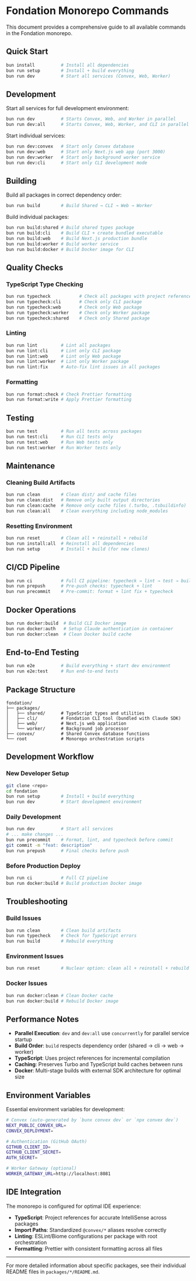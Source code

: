 # Fondation Monorepo Commands

This document provides a comprehensive guide to all available commands in the Fondation monorepo.

## Quick Start

```bash
bun install          # Install all dependencies
bun run setup        # Install + build everything
bun run dev          # Start all services (Convex, Web, Worker)
```

## Development

Start all services for full development environment:
```bash
bun run dev          # Starts Convex, Web, and Worker in parallel
bun run dev:all      # Starts Convex, Web, Worker, and CLI in parallel
```

Start individual services:
```bash
bun run dev:convex   # Start only Convex database
bun run dev:web      # Start only Next.js web app (port 3000)
bun run dev:worker   # Start only background worker service
bun run dev:cli      # Start only CLI development mode
```

## Building

Build all packages in correct dependency order:
```bash
bun run build        # Build Shared → CLI → Web → Worker
```

Build individual packages:
```bash
bun run build:shared # Build shared types package
bun run build:cli    # Build CLI + create bundled executable
bun run build:web    # Build Next.js production bundle
bun run build:worker # Build worker service
bun run build:docker # Build Docker image for CLI
```

## Quality Checks

### TypeScript Type Checking
```bash
bun run typecheck           # Check all packages with project references
bun run typecheck:cli       # Check only CLI package
bun run typecheck:web       # Check only Web package  
bun run typecheck:worker    # Check only Worker package
bun run typecheck:shared    # Check only Shared package
```

### Linting
```bash
bun run lint         # Lint all packages
bun run lint:cli     # Lint only CLI package
bun run lint:web     # Lint only Web package
bun run lint:worker  # Lint only Worker package
bun run lint:fix     # Auto-fix lint issues in all packages
```

### Formatting
```bash
bun run format:check # Check Prettier formatting
bun run format:write # Apply Prettier formatting
```

## Testing

```bash
bun run test         # Run all tests across packages
bun run test:cli     # Run CLI tests only
bun run test:web     # Run Web tests only
bun run test:worker  # Run Worker tests only
```

## Maintenance

### Cleaning Build Artifacts
```bash
bun run clean        # Clean dist/ and cache files
bun run clean:dist   # Remove only built output directories
bun run clean:cache  # Remove only cache files (.turbo, .tsbuildinfo)
bun run clean:all    # Clean everything including node_modules
```

### Resetting Environment
```bash
bun run reset        # Clean all + reinstall + rebuild
bun run install:all  # Reinstall all dependencies
bun run setup        # Install + build (for new clones)
```

## CI/CD Pipeline

```bash
bun run ci           # Full CI pipeline: typecheck → lint → test → build
bun run prepush      # Pre-push checks: typecheck + lint
bun run precommit    # Pre-commit: format + lint fix + typecheck
```

## Docker Operations

```bash
bun run docker:build  # Build CLI Docker image
bun run docker:auth   # Setup Claude authentication in container
bun run docker:clean  # Clean Docker build cache
```

## End-to-End Testing

```bash
bun run e2e          # Build everything + start dev environment
bun run e2e:test     # Run end-to-end tests
```

## Package Structure

```
fondation/
├── packages/
│   ├── shared/      # TypeScript types and utilities
│   ├── cli/         # Fondation CLI tool (bundled with Claude SDK)  
│   ├── web/         # Next.js web application
│   └── worker/      # Background job processor
├── convex/          # Shared Convex database functions
└── root             # Monorepo orchestration scripts
```

## Development Workflow

### New Developer Setup
```bash
git clone <repo>
cd fondation
bun run setup        # Install + build everything
bun run dev          # Start development environment
```

### Daily Development
```bash
bun run dev          # Start all services
# ... make changes ...
bun run precommit    # Format, lint, and typecheck before commit
git commit -m "feat: description"
bun run prepush      # Final checks before push
```

### Before Production Deploy
```bash
bun run ci           # Full CI pipeline
bun run docker:build # Build production Docker image
```

## Troubleshooting

### Build Issues
```bash
bun run clean        # Clean build artifacts
bun run typecheck    # Check for TypeScript errors
bun run build        # Rebuild everything
```

### Environment Issues  
```bash
bun run reset        # Nuclear option: clean all + reinstall + rebuild
```

### Docker Issues
```bash
bun run docker:clean # Clean Docker cache
bun run docker:build # Rebuild Docker image
```

## Performance Notes

- **Parallel Execution**: `dev` and `dev:all` use `concurrently` for parallel service startup
- **Build Order**: `build` respects dependency order (shared → cli → web → worker)
- **TypeScript**: Uses project references for incremental compilation
- **Caching**: Preserves Turbo and TypeScript build caches between runs
- **Docker**: Multi-stage builds with external SDK architecture for optimal size

## Environment Variables

Essential environment variables for development:

```bash
# Convex (auto-generated by `bunx convex dev` or `npx convex dev`)
NEXT_PUBLIC_CONVEX_URL=
CONVEX_DEPLOYMENT=

# Authentication (GitHub OAuth)
GITHUB_CLIENT_ID=
GITHUB_CLIENT_SECRET=
AUTH_SECRET=

# Worker Gateway (optional)
WORKER_GATEWAY_URL=http://localhost:8081
```

## IDE Integration

The monorepo is configured for optimal IDE experience:

- **TypeScript**: Project references for accurate IntelliSense across packages
- **Import Paths**: Standardized `@convex/*` aliases resolve correctly
- **Linting**: ESLint/Biome configurations per package with root orchestration
- **Formatting**: Prettier with consistent formatting across all files

---

For more detailed information about specific packages, see their individual README files in `packages/*/README.md`.